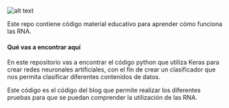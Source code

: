 ![alt text](https://www.digitaldrimz.com/tusociotecnologico/wp-content/uploads/2019/02/logo.png)

Este repo contiene código material educativo para aprender cómo funciona las RNA.

#### Qué vas a encontrar aquí
En este repositorio vas a encontrar el código python que utiliza Keras para crear redes neuronales artificiales, con el fin de crear un clasificador que nos permita clasificar diferentes contenidos de datos.

Este código es el código del blog que permite realizar los diferentes pruebas para que se puedan comprender la utilización de las RNA.
